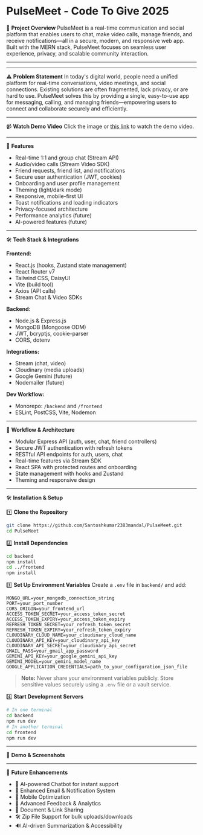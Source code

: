 
# PulseMeet - Code To Give 2025

🚀 **Project Overview**
PulseMeet is a real-time communication and social platform that enables users to chat, make video calls, manage friends, and receive notifications—all in a secure, modern, and responsive web app. Built with the MERN stack, PulseMeet focuses on seamless user experience, privacy, and scalable community interaction.

---


---

⚠️ **Problem Statement**
In today's digital world, people need a unified platform for real-time conversations, video meetings, and social connections. Existing solutions are often fragmented, lack privacy, or are hard to use. PulseMeet solves this by providing a single, easy-to-use app for messaging, calling, and managing friends—empowering users to connect and collaborate securely and efficiently.

---

📹 **Watch Demo Video**
Click the image or [this link](#) to watch the demo video.

---

📌 **Features**
- Real-time 1:1 and group chat (Stream API)
- Audio/video calls (Stream Video SDK)
- Friend requests, friend list, and notifications
- Secure user authentication (JWT, cookies)
- Onboarding and user profile management
- Theming (light/dark mode)
- Responsive, mobile-first UI
- Toast notifications and loading indicators
- Privacy-focused architecture
- Performance analytics (future)
- AI-powered features (future)

---


🛠 **Tech Stack & Integrations**

**Frontend:**
- React.js (hooks, Zustand state management)
- React Router v7
- Tailwind CSS, DaisyUI
- Vite (build tool)
- Axios (API calls)
- Stream Chat & Video SDKs

**Backend:**
- Node.js & Express.js
- MongoDB (Mongoose ODM)
- JWT, bcryptjs, cookie-parser
- CORS, dotenv

**Integrations:**
- Stream (chat, video)
- Cloudinary (media uploads)
- Google Gemini (future)
- Nodemailer (future)

**Dev Workflow:**
- Monorepo: `/backend` and `/frontend`
- ESLint, PostCSS, Vite, Nodemon

---

🔄 **Workflow & Architecture**
- Modular Express API (auth, user, chat, friend controllers)
- Secure JWT authentication with refresh tokens
- RESTful API endpoints for auth, users, chat
- Real-time features via Stream SDK
- React SPA with protected routes and onboarding
- State management with hooks and Zustand
- Theming and responsive design

---

🛠 **Installation & Setup**

1️⃣ **Clone the Repository**
```sh
git clone https://github.com/Santoshkumar2383mandal/PulseMeet.git
cd PulseMeet
```

2️⃣ **Install Dependencies**
```sh
cd backend
npm install
cd ../frontend
npm install
```

3️⃣ **Set Up Environment Variables**
Create a `.env` file in `backend/` and add:
```env
MONGO_URL=your_mongodb_connection_string
PORT=your_port_number
CORS_ORIGIN=your_frontend_url
ACCESS_TOKEN_SECRET=your_access_token_secret
ACCESS_TOKEN_EXPIRY=your_access_token_expiry
REFRESH_TOKEN_SECRET=your_refresh_token_secret
REFRESH_TOKEN_EXPIRY=your_refresh_token_expiry
CLOUDINARY_CLOUD_NAME=your_cloudinary_cloud_name
CLOUDINARY_API_KEY=your_cloudinary_api_key
CLOUDINARY_API_SECRET=your_cloudinary_api_secret
GMAIL_PASS=your_gmail_app_password
GEMINI_API_KEY=your_google_gemini_api_key
GEMINI_MODEL=your_gemini_model_name
GOOGLE_APPLICATION_CREDENTIALS=path_to_your_configuration_json_file
```
> **Note:** Never share your environment variables publicly. Store sensitive values securely using a `.env` file or a vault service.

4️⃣ **Start Development Servers**
```sh
# In one terminal
cd backend
npm run dev
# In another terminal
cd frontend
npm run dev
```

---

🎥 **Demo & Screenshots**
<!-- Add images or links here -->

---

🎯 **Future Enhancements**
- 🤖 AI-powered Chatbot for instant support
- 📧 Enhanced Email & Notification System
- 📱 Mobile Optimization
- 📝 Advanced Feedback & Analytics
- 📂 Document & Link Sharing
- 🛠 Zip File Support for bulk uploads/downloads
- 🔊 AI-driven Summarization & Accessibility
